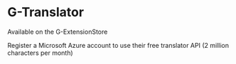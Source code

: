 # G-Translator

Available on the G-ExtensionStore

Register a Microsoft Azure account to use their free translator API (2 million characters per month)
